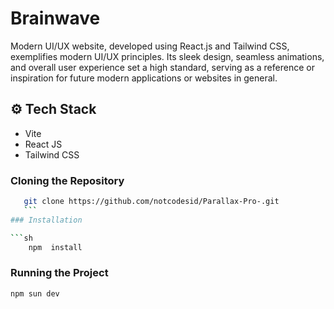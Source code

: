 # Brainwave 

Modern UI/UX website, developed using React.js and Tailwind CSS, exemplifies modern UI/UX principles. Its sleek design, seamless animations, and overall user experience set a high standard, serving as a reference or inspiration for future modern applications or websites in general.

## ⚙️ Tech Stack


- Vite
- React JS
- Tailwind CSS

### Cloning the Repository
 ```sh
    git clone https://github.com/notcodesid/Parallax-Pro-.git
    ```
### Installation

```sh
     npm  install
```

### Running the Project
```sh 
npm sun dev 
```



